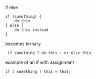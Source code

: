 if else

```
if (something) {
	do this
} else {
	do this instead
}
```

becomes ternary

` if something ? do this : or else this`

example of an if with assignment

``
if ( something ) this = that;
``
